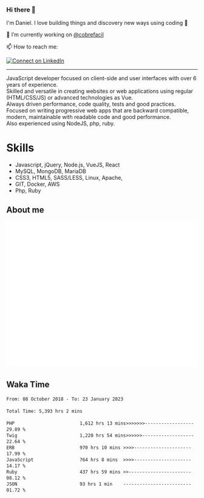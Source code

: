 ### Hi there 👋

I'm Daniel. I love building things and discovery new ways using coding :raised_hands: 

🔭 I’m currently working on [@cobrefacil](https://www.cobrefacil.com.br/)

📫 How to reach me:

[![Connect on LinkedIn](https://img.shields.io/badge/--linkedin?label=LinkedIn&logo=LinkedIn&style=social)](https://www.linkedin.com/in/daniel-cerverizzo/)

---

JavaScript developer focused on client-side and user interfaces with over 6 years of experience.  
Skilled and versatile in creating websites or web applications using regular (HTML/CSS/JS) or advanced technologies as Vue.  
Always driven performance, code quality, tests and good practices.  
 Focused on writing progressive web apps that are backward compatible, modern, maintainable with readable code and good performance.  
Also experienced using NodeJS, php, ruby. 


# Skills

 - Javascript, jQuery, Node.js, VueJS, React
 - MySQL, MongoDB, MariaDB    
 - CSS3, HTML5, SASS/LESS,  Linux, Apache,
 - GIT, Docker, AWS
 - Php, Ruby

## About me

![Metrics](/github-metrics.svg)

## Waka Time

<!--START_SECTION:waka-->

```text
From: 08 October 2018 - To: 23 January 2023

Total Time: 5,393 hrs 2 mins

PHP                        1,612 hrs 13 mins>>>>>>>------------------   29.89 %
Twig                       1,220 hrs 54 mins>>>>>>-------------------   22.64 %
ERB                        970 hrs 10 mins >>>>---------------------   17.99 %
JavaScript                 764 hrs 8 mins  >>>>---------------------   14.17 %
Ruby                       437 hrs 59 mins >>-----------------------   08.12 %
JSON                       93 hrs 1 min    -------------------------   01.72 %
```

<!--END_SECTION:waka-->


